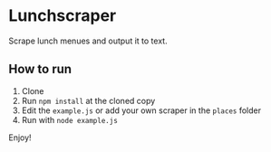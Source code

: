 # Lunchscraper

Scrape lunch menues and output it to text.

## How to run

1. Clone
2. Run `npm install` at the cloned copy
3. Edit the `example.js` or add your own scraper in the `places` folder
4. Run with `node example.js`

Enjoy!
